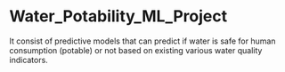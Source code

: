 # Water_Potability_ML_Project
It consist of predictive models that can predict if water is safe for human consumption (potable) or not based on existing various water quality indicators. 
